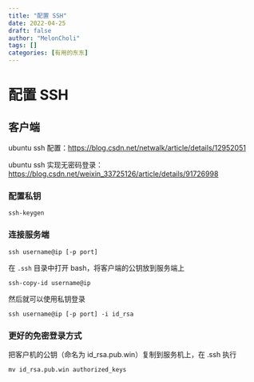 ```yaml
---
title: "配置 SSH"
date: 2022-04-25
draft: false
author: "MelonCholi"
tags: []
categories: [有用的东东]
---
```


# 配置 SSH

## 客户端

ubuntu ssh 配置：https://blog.csdn.net/netwalk/article/details/12952051

ubuntu ssh 实现无密码登录：https://blog.csdn.net/weixin_33725126/article/details/91726998

### 配置私钥

```shell
ssh-keygen
```

### 连接服务端

```ssh
ssh username@ip [-p port]
```

在 `.ssh` 目录中打开 bash，将客户端的公钥放到服务端上

```shell
ssh-copy-id username@ip 
```

然后就可以使用私钥登录

```shell
ssh username@ip [-p port] -i id_rsa
```

### 更好的免密登录方式

把客户机的公钥（命名为 id_rsa.pub.win）复制到服务机上，在 .ssh 执行

```shell
mv id_rsa.pub.win authorized_keys
```



